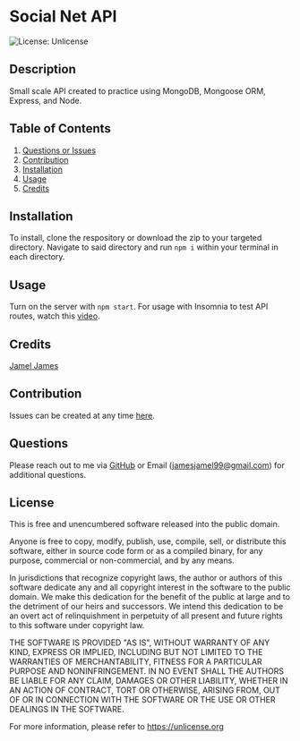 # Social Net API

![License: Unlicense](https://img.shields.io/badge/license-Unlicense-blue.svg)

## Description

Small scale API created to practice using MongoDB, Mongoose ORM, Express, and Node.

## Table of Contents
1. [Questions or Issues](#Questions)
2. [Contribution](#Contribution)
3. [Installation](#Installation)
4. [Usage](#Usage)
5. [Credits](#Credits)

## Installation
To install, clone the respository or download the zip to your targeted directory. Navigate to said directory and run `npm i` within your terminal in each directory.
## Usage
Turn on the server with `npm start`. For usage with Insomnia to test API routes, watch this [video](https://www.youtube.com/watch?v=FFiLub5lvKA).
## Credits
[Jamel James](https://github.com/jrj-sys)
## Contribution 
Issues can be created at any time [here](https://github.com/jrj-sys/SocialNetAPI/issues).
## Questions
Please reach out to me via [GitHub](https://github.com/jrj-sys) or Email (jamesjamel99@gmail.com) for additional questions.
## License
This is free and unencumbered software released into the public domain.

Anyone is free to copy, modify, publish, use, compile, sell, or
distribute this software, either in source code form or as a compiled
binary, for any purpose, commercial or non-commercial, and by any
means.

In jurisdictions that recognize copyright laws, the author or authors
of this software dedicate any and all copyright interest in the
software to the public domain. We make this dedication for the benefit
of the public at large and to the detriment of our heirs and
successors. We intend this dedication to be an overt act of
relinquishment in perpetuity of all present and future rights to this
software under copyright law.

THE SOFTWARE IS PROVIDED "AS IS", WITHOUT WARRANTY OF ANY KIND,
EXPRESS OR IMPLIED, INCLUDING BUT NOT LIMITED TO THE WARRANTIES OF
MERCHANTABILITY, FITNESS FOR A PARTICULAR PURPOSE AND NONINFRINGEMENT.
IN NO EVENT SHALL THE AUTHORS BE LIABLE FOR ANY CLAIM, DAMAGES OR
OTHER LIABILITY, WHETHER IN AN ACTION OF CONTRACT, TORT OR OTHERWISE,
ARISING FROM, OUT OF OR IN CONNECTION WITH THE SOFTWARE OR THE USE OR
OTHER DEALINGS IN THE SOFTWARE.

For more information, please refer to <https://unlicense.org>
